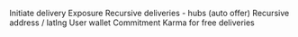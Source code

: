 Initiate delivery
Exposure
Recursive deliveries - hubs (auto offer)
Recursive address / latlng
User wallet
Commitment
Karma for free deliveries
